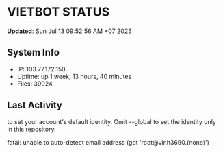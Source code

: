 # VIETBOT STATUS
**Updated**: Sun Jul 13 09:52:56 AM +07 2025

## System Info
- IP: 103.77.172.150
- Uptime: up 1 week, 13 hours, 40 minutes
- Files: 39924

## Last Activity

to set your account's default identity.
Omit --global to set the identity only in this repository.

fatal: unable to auto-detect email address (got 'root@vinh3690.(none)')
